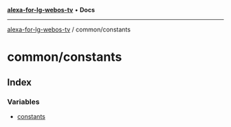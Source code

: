 [**alexa-for-lg-webos-tv**](../../README.md) • **Docs**

***

[alexa-for-lg-webos-tv](../../modules.md) / common/constants

# common/constants

## Index

### Variables

- [constants](variables/constants.md)
